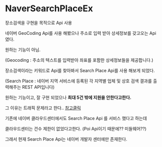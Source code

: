 # NaverSearchPlaceEx

장소검색을 구현을 목적으로 Api 사용

네이버 GeoCoding Api를 사용 해봤으나 주소로 입력 받아 상세정보를 갖고오는 Api 였다.


원하는 기능이 아님.


(Geocoding : 주소의 텍스트를 입력받아 좌표를 포함한 상세정보들을 제공합니다.)

장소검색이라는 키워드로 Api를 찾아봐서 Search Place Api를 사용 해보게 되었다.

(Search Place : 네이버 지역 서비스에 등록된 각 지역별 업체 및 상호 검색 결과를 출력해주는 REST API입니다)

원하는 기능이고, 잘 구현 되었으나  **최대 5건 밖에 지원을 안한다고한다.**

그 이유는 트래픽 문제라고 한다.. [참고클릭](https://developers.naver.com/notice/article/10000000000030669276)

기존에 네이버 클라우드센터에서도 Search Place Api 를 서비스 했다고 하는데 

클라우드센터는 건수 제한이 없었다고한다. (Poi Api이기 때문에?? 미들웨어??)

그래서 현재 Search Place Api는 네이버 개발자 센터에만 존재한다.
